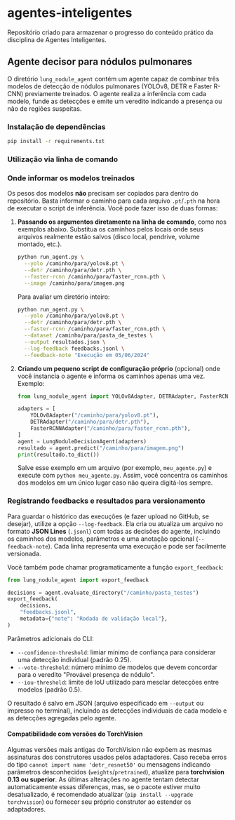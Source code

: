 # agentes-inteligentes

Repositório criado para armazenar o progresso do conteúdo prático da disciplina de Agentes Inteligentes.

## Agente decisor para nódulos pulmonares

O diretório `lung_nodule_agent` contém um agente capaz de combinar três modelos de detecção de nódulos
pulmonares (YOLOv8, DETR e Faster R-CNN) previamente treinados. O agente realiza a inferência com cada
modelo, funde as detecções e emite um veredito indicando a presença ou não de regiões suspeitas.

### Instalação de dependências

```bash
pip install -r requirements.txt
```

### Utilização via linha de comando

### Onde informar os modelos treinados

Os pesos dos modelos **não** precisam ser copiados para dentro do repositório. Basta informar o caminho
para cada arquivo `.pt`/`.pth` na hora de executar o script de inferência. Você pode fazer isso de duas formas:

1. **Passando os argumentos diretamente na linha de comando**, como nos exemplos abaixo. Substitua os caminhos
   pelos locais onde seus arquivos realmente estão salvos (disco local, pendrive, volume montado, etc.).

   ```bash
   python run_agent.py \
     --yolo /caminho/para/yolov8.pt \
     --detr /caminho/para/detr.pth \
     --faster-rcnn /caminho/para/faster_rcnn.pth \
     --image /caminho/para/imagem.png
   ```

   Para avaliar um diretório inteiro:

   ```bash
   python run_agent.py \
     --yolo /caminho/para/yolov8.pt \
     --detr /caminho/para/detr.pth \
     --faster-rcnn /caminho/para/faster_rcnn.pth \
     --dataset /caminho/para/pasta_de_testes \
     --output resultados.json \
     --log-feedback feedbacks.jsonl \
     --feedback-note "Execução em 05/06/2024"
   ```

2. **Criando um pequeno script de configuração próprio** (opcional) onde você instancia o agente e informa os
   caminhos apenas uma vez. Exemplo:

   ```python
   from lung_nodule_agent import YOLOv8Adapter, DETRAdapter, FasterRCNNAdapter, LungNoduleDecisionAgent

   adapters = [
       YOLOv8Adapter("/caminho/para/yolov8.pt"),
       DETRAdapter("/caminho/para/detr.pth"),
       FasterRCNNAdapter("/caminho/para/faster_rcnn.pth"),
   ]
   agent = LungNoduleDecisionAgent(adapters)
   resultado = agent.predict("/caminho/para/imagem.png")
   print(resultado.to_dict())
   ```

   Salve esse exemplo em um arquivo (por exemplo, `meu_agente.py`) e execute com `python meu_agente.py`. Assim,
   você concentra os caminhos dos modelos em um único lugar caso não queira digitá-los sempre.

### Registrando feedbacks e resultados para versionamento

Para guardar o histórico das execuções (e fazer upload no GitHub, se desejar), utilize a opção `--log-feedback`.
Ela cria ou atualiza um arquivo no formato **JSON Lines** (`.jsonl`) com todas as decisões do agente, incluindo
os caminhos dos modelos, parâmetros e uma anotação opcional (`--feedback-note`). Cada linha representa uma
execução e pode ser facilmente versionada.

Você também pode chamar programaticamente a função `export_feedback`:

```python
from lung_nodule_agent import export_feedback

decisions = agent.evaluate_directory("/caminho/pasta_testes")
export_feedback(
    decisions,
    "feedbacks.jsonl",
    metadata={"note": "Rodada de validação local"},
)
```

Parâmetros adicionais do CLI:

- `--confidence-threshold`: limiar mínimo de confiança para considerar uma detecção individual (padrão 0.25).
- `--vote-threshold`: número mínimo de modelos que devem concordar para o veredito "Provável presença de nódulo".
- `--iou-threshold`: limite de IoU utilizado para mesclar detecções entre modelos (padrão 0.5).

O resultado é salvo em JSON (arquivo especificado em `--output` ou impresso no terminal), incluindo as
detecções individuais de cada modelo e as detecções agregadas pelo agente.

#### Compatibilidade com versões do TorchVision

Algumas versões mais antigas do TorchVision não expõem as mesmas assinaturas dos construtores usados
pelos adaptadores. Caso receba erros do tipo `cannot import name 'detr_resnet50'` ou mensagens indicando
parâmetros desconhecidos (`weights`/`pretrained`), atualize para **torchvision 0.13 ou superior**. As
últimas alterações no agente tentam detectar automaticamente essas diferenças, mas, se o pacote estiver
muito desatualizado, é recomendado atualizar (`pip install --upgrade torchvision`) ou fornecer seu próprio
construtor ao estender os adaptadores.
